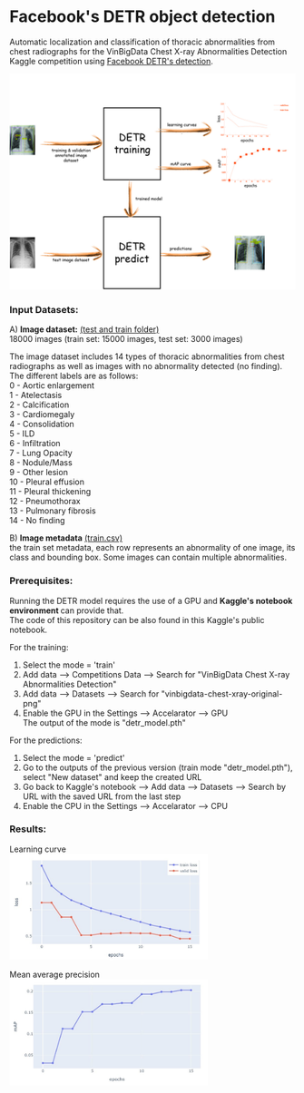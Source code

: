 # Facebook's DETR object detection
Automatic localization and classification of thoracic abnormalities from chest radiographs for the VinBigData Chest X-ray Abnormalities Detection Kaggle competition using <a href="https://github.com/facebookresearch/detr">Facebook DETR's detection</a>.

<a href="https://github.com/stamatelou/DETR_object_detection/blob/main/detr_architecture.jpg"><img src="https://github.com/stamatelou/DETR_object_detection/blob/main/detr_architecture.jpg"   ></a>    


<b><H3> Input Datasets: </b> </H3>
A) <b> Image dataset:</b> <a href="https://www.kaggle.com/corochann/vinbigdata-chest-xray-original-png?select=train_meta.csv">(test and train folder)</a>  
18000 images (train set: 15000 images, test set: 3000 images)

The image dataset includes 14 types of thoracic abnormalities from chest radiographs as well as images with no abnormality detected (no finding). The different labels are as follows: <br/>
0 - Aortic enlargement <br/>
1 - Atelectasis <br/>
2 - Calcification <br/>
3 - Cardiomegaly <br/>
4 - Consolidation <br/>
5 - ILD <br/>
6 - Infiltration <br/>
7 - Lung Opacity <br/>
8 - Nodule/Mass <br/>
9 - Other lesion <br/>
10 - Pleural effusion <br/>
11 - Pleural thickening <br/>
12 - Pneumothorax <br/>
13 - Pulmonary fibrosis <br/>
14 - No finding <br/>

B) <b>Image metadata</b>  <a href="https://www.kaggle.com/c/vinbigdata-chest-xray-abnormalities-detection/data">(train.csv)</a>  
the train set metadata, each row represents an abnormality of one image, its class and bounding box. Some images can contain multiple abnormalities.

<b> <H3> Prerequisites:</b></H3>
Running the DETR model requires the use of a GPU and <b> Kaggle's notebook environment </b> can provide that. <br/>
The code of this repository can be also found in this Kaggle's public notebook. 

For the training: <br/>
1) Select the mode = 'train'<br/>
1) Add data --> Competitions Data --> Search for "VinBigData Chest X-ray Abnormalities Detection"<br/>
2) Add data --> Datasets --> Search for "vinbigdata-chest-xray-original-png"<br/>
3) Enable the GPU in the Settings --> Accelarator --> GPU<br/>
The output of the mode is "detr_model.pth"<br/>

For the predictions: <br/>
1) Select the mode = 'predict'<br/>
2) Go to the outputs of the previous version (train mode "detr_model.pth"), select "New dataset" and keep the created URL<br/>
3) Go back to Kaggle's notebook --> Add data --> Datasets --> Search by URL with the saved URL from the last step<br/>
4) Εnable the CPU in the Settings --> Accelarator --> CPU<br/>

<b><H3>Results: </b> </H3>

Learning curve<br/>
<a href="https://github.com/stamatelou/DETR_object_detection/blob/main/training_validation_curve.jpg"><img src="https://github.com/stamatelou/DETR_object_detection/blob/main/training_validation_curve.jpg"  width="350" ></a>   

Mean average precision <br/>
<a href="https://github.com/stamatelou/DETR_object_detection/blob/main/map_curve.jpg"><img src="https://github.com/stamatelou/DETR_object_detection/blob/main/map_curve.jpg"  width="350" ></a>    
                                                                                                                              
